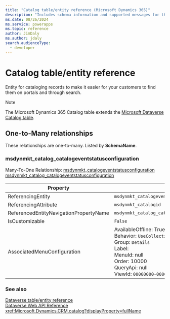 ```yaml
---
title: "Catalog table/entity reference (Microsoft Dynamics 365)"
description: "Includes schema information and supported messages for the Catalog table/entity with Microsoft Dynamics 365."
ms.date: 08/26/2024
ms.service: powerapps
ms.topic: reference
author: JimDaly
ms.author: jdaly
search.audienceType: 
  - developer
---
```


# Catalog table/entity reference

Entity for cataloging records to make it easier for your customers to find them on portals and through search.

> [!NOTE]
> The Microsoft Dynamics 365 Catalog table extends the [Microsoft Dataverse Catalog table](/power-apps/developer/data-platform/reference/entities/catalog).




## One-to-Many relationships

These relationships are one-to-many. Listed by **SchemaName**.

### <a name="BKMK_msdynmkt_catalog_catalogeventstatusconfiguration"></a> msdynmkt_catalog_catalogeventstatusconfiguration

Many-To-One Relationship: [msdynmkt_catalogeventstatusconfiguration msdynmkt_catalog_catalogeventstatusconfiguration](msdynmkt_catalogeventstatusconfiguration.md#BKMK_msdynmkt_catalog_catalogeventstatusconfiguration)

|Property|Value|
|---|---|
|ReferencingEntity|`msdynmkt_catalogeventstatusconfiguration`|
|ReferencingAttribute|`msdynmkt_catalogid`|
|ReferencedEntityNavigationPropertyName|`msdynmkt_catalog_catalogeventstatusconfiguration`|
|IsCustomizable|`False`|
|AssociatedMenuConfiguration|AvailableOffline: True<br />Behavior: `UseCollectionName`<br />Group: `Details`<br />Label: <br />MenuId: null<br />Order: 10000<br />QueryApi: null<br />ViewId: `00000000-0000-0000-0000-000000000000`|



### See also

[Dataverse table/entity reference](../about-entity-reference.md)  
[Dataverse Web API Reference](/power-apps/developer/data-platform/webapi/reference/about)   
<xref:Microsoft.Dynamics.CRM.catalog?displayProperty=fullName>
